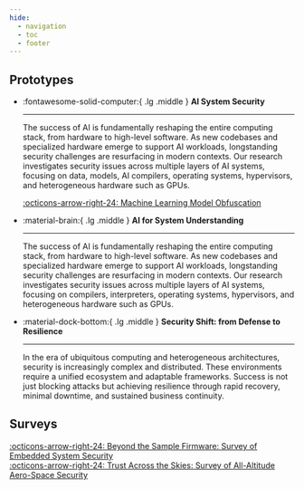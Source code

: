 ```yaml
---
hide:
  - navigation
  - toc
  - footer
---
```


<style>
  /* Hide this page's first H1 */
  .md-typeset h1:first-of-type { display: none !important; }
  /* Optional: hide the floating action buttons next to the H1 */
  .md-content__button { display: none !important; }
</style>

## Prototypes

<div class="grid cards" markdown>

-   :fontawesome-solid-computer:{ .lg .middle } __AI System Security__

    ---

    The success of AI is fundamentally reshaping the entire computing stack,
    from hardware to high-level software. As new codebases and specialized
    hardware emerge to support AI workloads, longstanding security challenges
    are resurfacing in modern contexts. Our research investigates security
    issues across multiple layers of AI systems, focusing on data, models, AI
    compilers, operating systems, hypervisors, and heterogeneous hardware such
    as GPUs.

    [:octicons-arrow-right-24: Machine Learning Model Obfuscation](ai-syssec.md#machine-learning-model-obfuscation)

-   :material-brain:{ .lg .middle } __AI for System Understanding__

    ---

    The success of AI is fundamentally reshaping the entire computing stack,
    from hardware to high-level software. As new codebases and specialized
    hardware emerge to support AI workloads, longstanding security challenges
    are resurfacing in modern contexts. Our research investigates security
    issues across multiple layers of AI systems, focusing on compilers,
    interpreters, operating systems, hypervisors, and heterogeneous hardware
    such as GPUs.

    <!-- [:octicons-arrow-right-24: Customization](#) -->

-   :material-dock-bottom:{ .lg .middle } __Security Shift: from Defense to Resilience__

    ---

    In the era of ubiquitous computing and heterogeneous architectures, security
    is increasingly complex and distributed. These environments require a
    unified ecosystem and adaptable frameworks. Success is not just blocking
    attacks but achieving resilience through rapid recovery, minimal downtime,
    and sustained business continuity.

    <!-- [:octicons-arrow-right-24: License](#) -->

</div>

## Surveys

[:octicons-arrow-right-24: Beyond the Sample Firmware: Survey of Embedded System Security](surveys.md/#beyond-the-sample-firmware-survey-of-embedded-system-security)  
[:octicons-arrow-right-24: Trust Across the Skies: Survey of All-Altitude Aero-Space Security](surveys.md/#trust-across-the-skies-survey-of-all-altitude-aero-space-security)  
<!-- [:octicons-arrow-right-24: Hacking Culture](surveys.md#hacking-culture) -->

<!--
<details>
<summary>Academic Family Tree of Computer Science Scholars</summary>
<div style="margin-top:1em; margin-bottom:1em; margin-left:2em">
</div>
</details>

<details>
<summary>Lines of Code on Earth</summary>
<div style="margin-top:1em; margin-bottom:1em; margin-left:2em">
</div>
</details>
-->
